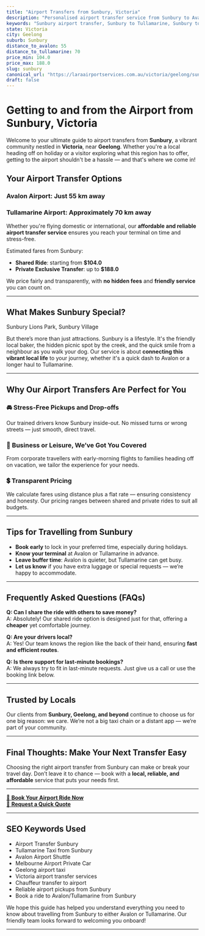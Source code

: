 ```yaml
---
title: "Airport Transfers from Sunbury, Victoria"
description: "Personalised airport transfer service from Sunbury to Avalon and Tullamarine airports. Enjoy a smooth, affordable ride with us!"
keywords: "Sunbury airport transfer, Sunbury to Tullamarine, Sunbury to Avalon, airport taxi Sunbury, private airport transfer Sunbury, shared ride Sunbury, Sunbury transfers, airport shuttle Sunbury, book Sunbury airport taxi, affordable Sunbury airport transfer, Sunbury airport transfer service, airport transfer Geelong, airport transfer Melbourne, Melbourne airport taxi, airport transfers Victoria, Tullamarine airport shuttle, Avalon airport transfers, Melbourne private transfer, airport transport services Melbourne"
state: Victoria
city: Geelong
suburb: Sunbury
distance_to_avalon: 55
distance_to_tullamarine: 70
price_min: 104.0
price_max: 188.0
slug: sunbury
canonical_url: "https://laraairportservices.com.au/victoria/geelong/sunbury/"
draft: false
---
```


# Getting to and from the Airport from Sunbury, Victoria

Welcome to your ultimate guide to airport transfers from **Sunbury**, a vibrant community nestled in **Victoria**, near **Geelong**. Whether you're a local heading off on holiday or a visitor exploring what this region has to offer, getting to the airport shouldn't be a hassle — and that's where we come in!

## Your Airport Transfer Options

### Avalon Airport: Just 55 km away  
### Tullamarine Airport: Approximately 70 km away

Whether you're flying domestic or international, our **affordable and reliable airport transfer service** ensures you reach your terminal on time and stress-free.

Estimated fares from Sunbury:
- **Shared Ride**: starting from **$104.0**
- **Private Exclusive Transfer**: up to **$188.0**

We price fairly and transparently, with **no hidden fees** and **friendly service** you can count on.

---

## What Makes Sunbury Special?

Sunbury Lions Park, Sunbury Village

But there’s more than just attractions. Sunbury is a lifestyle. It's the friendly local baker, the hidden picnic spot by the creek, and the quick smile from a neighbour as you walk your dog. Our service is about **connecting this vibrant local life** to your journey, whether it's a quick dash to Avalon or a longer haul to Tullamarine.

---

## Why Our Airport Transfers Are Perfect for You

### 🚘 Stress-Free Pickups and Drop-offs
Our trained drivers know Sunbury inside-out. No missed turns or wrong streets — just smooth, direct travel.

### 💼 Business or Leisure, We’ve Got You Covered
From corporate travellers with early-morning flights to families heading off on vacation, we tailor the experience for your needs.

### 💲 Transparent Pricing
We calculate fares using distance plus a flat rate — ensuring consistency and honesty. Our pricing ranges between shared and private rides to suit all budgets.

---

## Tips for Travelling from Sunbury

- **Book early** to lock in your preferred time, especially during holidays.
- **Know your terminal** at Avalon or Tullamarine in advance.
- **Leave buffer time**: Avalon is quieter, but Tullamarine can get busy.
- **Let us know** if you have extra luggage or special requests — we’re happy to accommodate.

---

## Frequently Asked Questions (FAQs)

**Q: Can I share the ride with others to save money?**  
A: Absolutely! Our shared ride option is designed just for that, offering a **cheaper** yet comfortable journey.

**Q: Are your drivers local?**  
A: Yes! Our team knows the region like the back of their hand, ensuring **fast and efficient routes**.

**Q: Is there support for last-minute bookings?**  
A: We always try to fit in last-minute requests. Just give us a call or use the booking link below.

---

## Trusted by Locals

Our clients from **Sunbury, Geelong, and beyond** continue to choose us for one big reason: we care. We’re not a big taxi chain or a distant app — we’re part of your community.

---

## Final Thoughts: Make Your Next Transfer Easy

Choosing the right airport transfer from Sunbury can make or break your travel day. Don’t leave it to chance — book with a **local, reliable, and affordable** service that puts your needs first.

---

[📅 **Book Your Airport Ride Now**](https://laraairportservices.square.site/s/appointments)  
[📧 **Request a Quick Quote**](https://laraairportservices.square.site/contact-us)

---

## SEO Keywords Used
- Airport Transfer Sunbury
- Tullamarine Taxi from Sunbury
- Avalon Airport Shuttle
- Melbourne Airport Private Car
- Geelong airport taxi
- Victoria airport transfer services
- Chauffeur transfer to airport
- Reliable airport pickups from Sunbury
- Book a ride to Avalon/Tullamarine from Sunbury

We hope this guide has helped you understand everything you need to know about travelling from Sunbury to either Avalon or Tullamarine. Our friendly team looks forward to welcoming you onboard!

---
